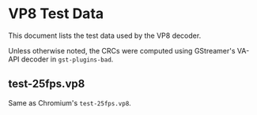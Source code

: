 # VP8 Test Data

This document lists the test data used by the VP8 decoder.

Unless otherwise noted, the CRCs were computed using GStreamer's VA-API decoder in
`gst-plugins-bad`.

## test-25fps.vp8

Same as Chromium's `test-25fps.vp8`.
